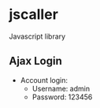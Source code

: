 # jscaller
Javascript library

## Ajax Login

- Account login:
    + Username: admin
    + Password: 123456
